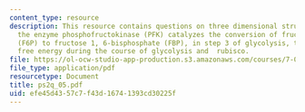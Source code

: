 ```yaml
---
content_type: resource
description: This resource contains questions on three dimensional structure of H?D-Crys,
  the enzyme phosphofructokinase (PFK) catalyzes the conversion of fructose 6-phosphate
  (F6P) to fructose 1, 6-bisphosphate (FBP), in step 3 of glycolysis, the change in
  free energy during the course of glycolysis and  rubisco.
file: https://ol-ocw-studio-app-production.s3.amazonaws.com/courses/7-014-introductory-biology-spring-2005/efe45d4357c7f43d16741393cd30225f_ps2q_05.pdf
file_type: application/pdf
resourcetype: Document
title: ps2q_05.pdf
uid: efe45d43-57c7-f43d-1674-1393cd30225f
---
```


